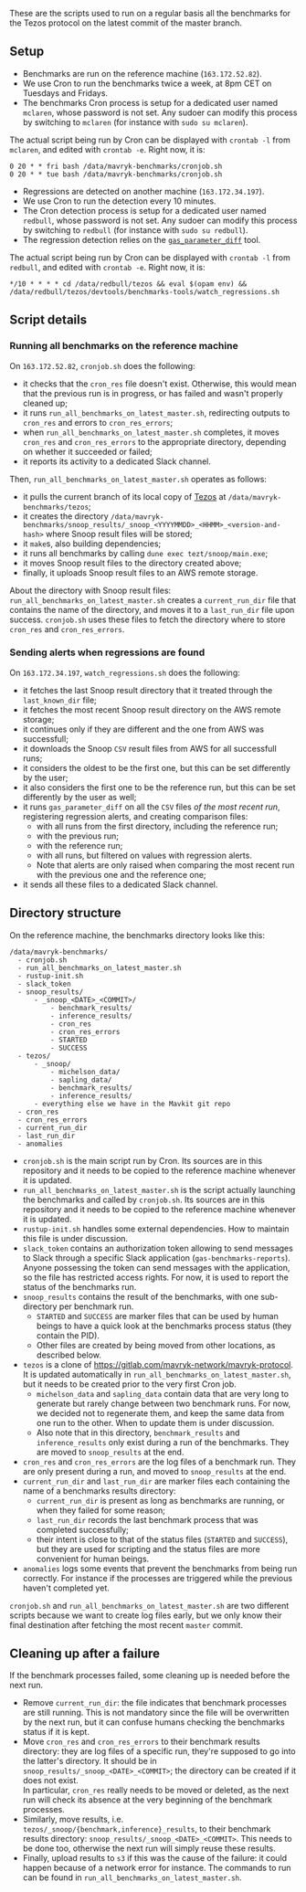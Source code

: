 These are the scripts used to run on a regular basis all the benchmarks for the Tezos protocol on the latest commit of the master branch.

## Setup

- Benchmarks are run on the reference machine (`163.172.52.82`).
- We use Cron to run the benchmarks twice a week, at 8pm CET on Tuesdays and Fridays.
- The benchmarks Cron process is setup for a dedicated user named `mclaren`, whose password is not set. Any sudoer can modify this process by switching to `mclaren` (for instance with `sudo su mclaren`).

The actual script being run by Cron can be displayed with `crontab -l` from `mclaren`, and edited with `crontab -e`. Right now, it is:
```
0 20 * * fri bash /data/mavryk-benchmarks/cronjob.sh
0 20 * * tue bash /data/mavryk-benchmarks/cronjob.sh
```

- Regressions are detected on another machine (`163.172.34.197`).
- We use Cron to run the detection every 10 minutes.
- The Cron detection process is setup for a dedicated user named `redbull`, whose password is not set. Any sudoer can modify this process by switching to `redbull` (for instance with `sudo su redbull`).
- The regression detection relies on the [`gas_parameter_diff`](https://gitlab.com/mavryk-network/mavryk-protocol/-/tree/master/devtools/gas_parameter_diff) tool.

The actual script being run by Cron can be displayed with `crontab -l` from `redbull`, and edited with `crontab -e`. Right now, it is:
```
*/10 * * * * cd /data/redbull/tezos && eval $(opam env) && /data/redbull/tezos/devtools/benchmarks-tools/watch_regressions.sh
```

## Script details

### Running all benchmarks on the reference machine

On `163.172.52.82`, `cronjob.sh` does the following:
* it checks that the `cron_res` file doesn't exist. Otherwise, this would mean that the previous run is in progress, or has failed and wasn't properly cleaned up;
* it runs `run_all_benchmarks_on_latest_master.sh`, redirecting outputs to `cron_res` and errors to `cron_res_errors`;
* when `run_all_benchmarks_on_latest_master.sh` completes, it moves `cron_res` and `cron_res_errors` to the appropriate directory, depending on whether it succeeded or failed;
* it reports its activity to a dedicated Slack channel.

Then, `run_all_benchmarks_on_latest_master.sh` operates as follows:
* it pulls the current branch of its local copy of [Tezos](https://gitlab.com/mavryk-network/mavryk-protocol) at `/data/mavryk-benchmarks/tezos`;
* it creates the directory `/data/mavryk-benchmarks/snoop_results/_snoop_<YYYYMMDD>_<HHMM>_<version-and-hash>` where Snoop result files will be stored;
* it `make`s, also building dependencies;
* it runs all benchmarks by calling `dune exec tezt/snoop/main.exe`;
* it moves Snoop result files to the directory created above;
* finally, it uploads Snoop result files to an AWS remote storage.

About the directory with Snoop result files: `run_all_benchmarks_on_latest_master.sh` creates a `current_run_dir` file that contains the name of the directory, and moves it to a `last_run_dir` file upon success. `cronjob.sh` uses these files to fetch the directory where to store `cron_res` and `cron_res_errors`.

### Sending alerts when regressions are found

On `163.172.34.197`, `watch_regressions.sh` does the following:
* it fetches the last Snoop result directory that it treated through the `last_known_dir` file;
* it fetches the most recent Snoop result directory on the AWS remote storage;
* it continues only if they are different and the one from AWS was successfull;
* it downloads the Snoop `CSV` result files from AWS for all successfull runs;
* it considers the oldest to be the first one, but this can be set differently by the user;
* it also considers the first one to be the reference run, but this can be set differently by the user as well;
* it runs `gas_parameter_diff` on all the `CSV` files *of the most recent run*, registering regression alerts, and creating comparison files:
  * with all runs from the first directory, including the reference run;
  * with the previous run;
  * with the reference run;
  * with all runs, but filtered on values with regression alerts.
  * Note that alerts are only raised when comparing the most recent run with the previous one and the reference one;
* it sends all these files to a dedicated Slack channel.

## Directory structure

On the reference machine, the benchmarks directory looks like this:
```
/data/mavryk-benchmarks/
  - cronjob.sh
  - run_all_benchmarks_on_latest_master.sh
  - rustup-init.sh
  - slack_token
  - snoop_results/
      - _snoop_<DATE>_<COMMIT>/
          - benchmark_results/
          - inference_results/
          - cron_res
          - cron_res_errors
          - STARTED
          - SUCCESS
  - tezos/
      - _snoop/
          - michelson_data/
          - sapling_data/
          - benchmark_results/
          - inference_results/
      - everything else we have in the Mavkit git repo
  - cron_res
  - cron_res_errors
  - current_run_dir
  - last_run_dir
  - anomalies
```

- `cronjob.sh` is the main script run by Cron. Its sources are in this repository and it needs to be copied to the reference machine whenever it is updated.
- `run_all_benchmarks_on_latest_master.sh` is the script actually launching the benchmarks and called by `cronjob.sh`. Its sources are in this repository and it needs to be copied to the reference machine whenever it is updated.
- `rustup-init.sh` handles some external dependencies. How to maintain this file is under discussion.
- `slack_token` contains an authorization token allowing to send messages to Slack through a specific Slack application (`gas-benchmarks-reports`). Anyone possessing the token can send messages with the application, so the file has restricted access rights. For now, it is used to report the status of the benchmarks run.
- `snoop_results` contains the result of the benchmarks, with one sub-directory per benchmark run.
  - `STARTED` and `SUCCESS` are marker files that can be used by human beings to have a quick look at the benchmarks process status (they contain the PID).
  - Other files are created by being moved from other locations, as described below.
- `tezos` is a clone of https://gitlab.com/mavryk-network/mavryk-protocol. It is updated automatically in `run_all_benchmarks_on_latest_master.sh`, but it needs to be created prior to the very first Cron job.
  - `michelson_data` and `sapling_data` contain data that are very long to generate but rarely change between two benchmark runs. For now, we decided not to regenerate them, and keep the same data from one run to the other. When to update them is under discussion.
  - Also note that in this directory, `benchmark_results` and `inference_results` only exist during a run of the benchmarks. They are moved to `snoop_results` at the end.
- `cron_res` and `cron_res_errors` are the log files of a benchmark run. They are only present during a run, and moved to `snoop_results` at the end.
- `current_run_dir` and `last_run_dir` are marker files each containing the name of a benchmarks results directory:
  - `current_run_dir` is present as long as benchmarks are running, or when they failed for some reason;
  - `last_run_dir` records the last benchmark process that was completed successfully;
  - their intent is close to that of the status files (`STARTED` and `SUCCESS`), but they are used for scripting and the status files are more convenient for human beings.
- `anomalies` logs some events that prevent the benchmarks from being run correctly. For instance if the processes are triggered while the previous haven't completed yet.

`cronjob.sh` and `run_all_benchmarks_on_latest_master.sh` are two different scripts because we want to create log files early, but we only know their final destination after fetching the most recent `master` commit.

## Cleaning up after a failure

If the benchmark processes failed, some cleaning up is needed before the next run.
* Remove `current_run_dir`: the file indicates that benchmark processes are still running. This is not mandatory since the file will be overwritten by the next run, but it can confuse humans checking the benchmarks status if it is kept.
* Move `cron_res` and `cron_res_errors` to their benchmark results directory: they are log files of a specific run, they're supposed to go into the latter's directory. It should be in `snoop_results/_snoop_<DATE>_<COMMIT>`; the directory can be created if it does not exist.  
  In particular, `cron_res` really needs to be moved or deleted, as the next run will check its absence at the very beginning of the benchmark processes.
* Similarly, move results, i.e. `tezos/_snoop/{benchmark,inference}_results`, to their benchmark results directory: `snoop_results/_snoop_<DATE>_<COMMIT>`. This needs to be done too, otherwise the next run will simply reuse these results.
* Finally, upload results to `s3` if this was the cause of the failure: it could happen because of a network error for instance. The commands to run can be found in `run_all_benchmarks_on_latest_master.sh`.

